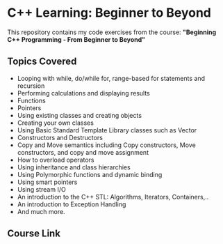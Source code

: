 # C++ Learning: Beginner to Beyond

This repository contains my code exercises from the course: **"Beginning C++ Programming - From Beginner to Beyond"**

## Topics Covered
* Looping with while, do/while for, range-based for statements and recursion
* Performing calculations and displaying results
* Functions
* Pointers
* Using existing classes and creating objects
* Creating your own classes
* Using Basic Standard Template Library classes such as Vector
* Constructors and Destructors
* Copy and Move semantics including Copy constructors, Move constructors, and copy and move assignment 
* How to overload operators
* Using inheritance and class hierarchies
* Using Polymorphic functions and dynamic binding 
* Using smart pointers
* Using stream I/O
* An introduction to the C++ STL: Algorithms, Iterators, Containers,..
* An introduction to Exception Handling
* And much more.

## Course Link
